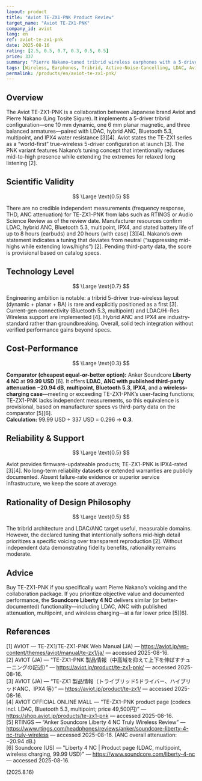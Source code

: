 ```yaml
---
layout: product
title: "Aviot TE-ZX1-PNK Product Review"
target_name: "Aviot TE-ZX1-PNK"
company_id: aviot
lang: en
ref: aviot-te-zx1-pnk
date: 2025-08-16
rating: [2.5, 0.5, 0.7, 0.3, 0.5, 0.5]
price: 337
summary: "Pierre Nakano–tuned tribrid wireless earphones with a 5-driver system offering a unique sound signature but limited cost-performance value."
tags: [Wireless, Earphones, Tribrid, Active-Noise-Cancelling, LDAC, Aviot]
permalink: /products/en/aviot-te-zx1-pnk/
---
```


## Overview

The Aviot TE-ZX1-PNK is a collaboration between Japanese brand Aviot and Pierre Nakano (Ling Tosite Sigure). It implements a 5-driver tribrid configuration—one 10 mm dynamic, one 6 mm planar magnetic, and three balanced armatures—paired with LDAC, hybrid ANC, Bluetooth 5.3, multipoint, and IPX4 water resistance [3][4]. Aviot states the TE-ZX1 series as a “world-first” true-wireless 5-driver configuration at launch [3]. The PNK variant features Nakano’s tuning concept that intentionally reduces mid-to-high presence while extending the extremes for relaxed long listening [2].

## Scientific Validity

$$ \Large \text{0.5} $$

There are no credible independent measurements (frequency response, THD, ANC attenuation) for TE-ZX1-PNK from labs such as RTINGS or Audio Science Review as of the review date. Manufacturer resources confirm LDAC, hybrid ANC, Bluetooth 5.3, multipoint, IPX4, and stated battery life of up to 8 hours (earbuds) and 20 hours (with case) [3][4]. Nakano’s own statement indicates a tuning that deviates from neutral (“suppressing mid-highs while extending lows/highs”) [2]. Pending third-party data, the score is provisional based on catalog specs.

## Technology Level

$$ \Large \text{0.7} $$

Engineering ambition is notable: a tribrid 5-driver true-wireless layout (dynamic + planar + BA) is rare and explicitly positioned as a first [3]. Current-gen connectivity (Bluetooth 5.3, multipoint) and LDAC/Hi-Res Wireless support are implemented [4]. Hybrid ANC and IPX4 are industry-standard rather than groundbreaking. Overall, solid tech integration without verified performance gains beyond specs.

## Cost-Performance

$$ \Large \text{0.3} $$

**Comparator (cheapest equal-or-better option):** Anker Soundcore **Liberty 4 NC** at **99.99 USD** [6]. It offers **LDAC**, **ANC with published third-party attenuation −20.94 dB**, **multipoint**, **Bluetooth 5.3**, **IPX4**, and a **wireless-charging case**—meeting or exceeding TE-ZX1-PNK’s user-facing functions; TE-ZX1-PNK lacks independent measurements, so this equivalence is provisional, based on manufacturer specs vs third-party data on the comparator [5][6].  
**Calculation:** 99.99 USD ÷ 337 USD = 0.296 → **0.3**.

## Reliability & Support

$$ \Large \text{0.5} $$

Aviot provides firmware-updateable products; TE-ZX1-PNK is IPX4-rated [3][4]. No long-term reliability datasets or extended warranties are publicly documented. Absent failure-rate evidence or superior service infrastructure, we keep the score at average.

## Rationality of Design Philosophy

$$ \Large \text{0.5} $$

The tribrid architecture and LDAC/ANC target useful, measurable domains. However, the declared tuning that intentionally softens mid-high detail prioritizes a specific voicing over transparent reproduction [2]. Without independent data demonstrating fidelity benefits, rationality remains moderate.

## Advice

Buy TE-ZX1-PNK if you specifically want Pierre Nakano’s voicing and the collaboration package. If you prioritize objective value and documented performance, the **Soundcore Liberty 4 NC** delivers similar (or better-documented) functionality—including LDAC, ANC with published attenuation, multipoint, and wireless charging—at a far lower price [5][6].

## References

[1] AVIOT — TE-ZX1/TE-ZX1-PNK Web Manual (JA) — https://aviot.jp/wp-content/themes/aviot/manual/te-zx1/ja/ — accessed 2025-08-16.  
[2] AVIOT (JA) — “TE-ZX1-PNK 製品情報（中高域を抑えて上下を伸ばすチューニングの記述）” — https://aviot.jp/product/te-zx1-pnk/ — accessed 2025-08-16.  
[3] AVIOT (JA) — “TE-ZX1 製品情報（トライブリッド5ドライバー、ハイブリッドANC、IPX4 等）” — https://aviot.jp/product/te-zx1/ — accessed 2025-08-16.  
[4] AVIOT OFFICIAL ONLINE MALL — “TE-ZX1-PNK product page (codecs incl. LDAC, Bluetooth 5.3, multipoint; price 49,500円)” — https://shop.aviot.jp/products/te-zx1-pnk — accessed 2025-08-16.  
[5] RTINGS — “Anker Soundcore Liberty 4 NC Truly Wireless Review” — https://www.rtings.com/headphones/reviews/anker/soundcore-liberty-4-nc-truly-wireless — accessed 2025-08-16. (ANC overall attenuation: −20.94 dB.)  
[6] Soundcore (US) — "Liberty 4 NC | Product page (LDAC, multipoint, wireless charging, 99.99 USD)" — https://www.soundcore.com/liberty-4-nc — accessed 2025-08-16.

(2025.8.16)

